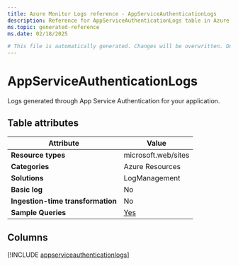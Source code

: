 ```yaml
---
title: Azure Monitor Logs reference - AppServiceAuthenticationLogs
description: Reference for AppServiceAuthenticationLogs table in Azure Monitor Logs.
ms.topic: generated-reference
ms.date: 02/18/2025

# This file is automatically generated. Changes will be overwritten. Do not change this file directly.
---
```


# AppServiceAuthenticationLogs

Logs generated through App Service Authentication for your application.


## Table attributes

|Attribute|Value|
|---|---|
|**Resource types**|microsoft.web/sites|
|**Categories**|Azure Resources|
|**Solutions**| LogManagement|
|**Basic log**|No|
|**Ingestion-time transformation**|No|
|**Sample Queries**|[Yes](/azure/azure-monitor/reference/queries/appserviceauthenticationlogs)|



## Columns
  
[!INCLUDE [appserviceauthenticationlogs](~/reusable-content/ce-skilling/azure/includes/azure-monitor/reference/tables/appserviceauthenticationlogs-include.md)]
